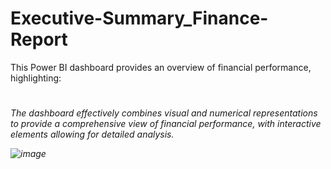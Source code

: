 # Executive-Summary_Finance-Report
This Power BI dashboard provides an overview of financial performance, highlighting:

<h1 Profit by Country: France leads with $3.32M profit, followed by Canada and Germany. /h1>
<h2 Profit by Date: Line chart shows profit trends over time, with notable fluctuations. /h2>
<h3 Gross Sales: Total gross sales of $111.38M. /h3>
<h4 Units Sold: 972K units sold, displayed via a gauge chart. /h4>
<h5 Sales by Product & Segment: Products like Paseo and Amarilla dominate across various market segments. /h5>
<h6 Filters: Year and month slicers enable focused analysis for 2013 and 2014./h6>

The dashboard effectively combines visual and numerical representations to provide a comprehensive view of financial performance, with interactive elements allowing for detailed analysis.

![image](https://github.com/user-attachments/assets/79474a7c-52f3-42b4-a72d-92c3e8935824)
